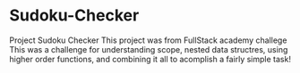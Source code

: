 # Sudoku-Checker
Project Sudoku Checker 
    This project was from FullStack academy challege
 This was a challenge for understanding scope, nested data structres, using higher order functions, and combining it all to acomplish a fairly simple task! 
